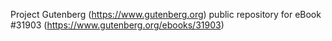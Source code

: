 Project Gutenberg (https://www.gutenberg.org) public repository for eBook #31903 (https://www.gutenberg.org/ebooks/31903)
